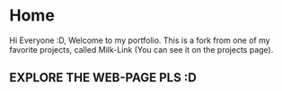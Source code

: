# Home
Hi Everyone :D, Welcome to my portfolio. This is a fork from one of my favorite projects, called Milk-Link (You can see it on the projects page).
## EXPLORE THE WEB-PAGE PLS :D
